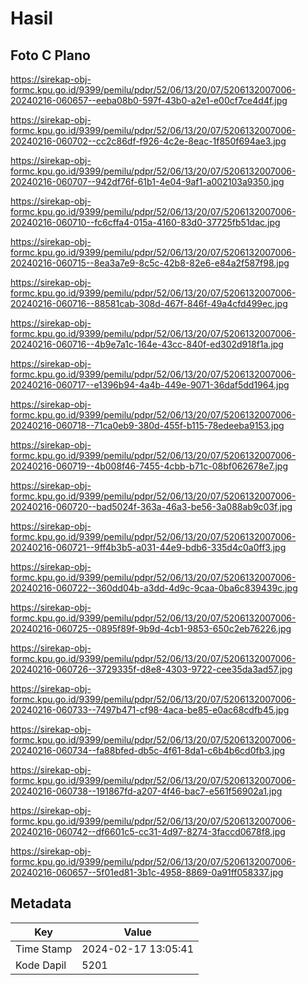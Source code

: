 # Hasil

## Foto C Plano

https://sirekap-obj-formc.kpu.go.id/9399/pemilu/pdpr/52/06/13/20/07/5206132007006-20240216-060657--eeba08b0-597f-43b0-a2e1-e00cf7ce4d4f.jpg

https://sirekap-obj-formc.kpu.go.id/9399/pemilu/pdpr/52/06/13/20/07/5206132007006-20240216-060702--cc2c86df-f926-4c2e-8eac-1f850f694ae3.jpg

https://sirekap-obj-formc.kpu.go.id/9399/pemilu/pdpr/52/06/13/20/07/5206132007006-20240216-060707--942df76f-61b1-4e04-9af1-a002103a9350.jpg

https://sirekap-obj-formc.kpu.go.id/9399/pemilu/pdpr/52/06/13/20/07/5206132007006-20240216-060710--fc6cffa4-015a-4160-83d0-37725fb51dac.jpg

https://sirekap-obj-formc.kpu.go.id/9399/pemilu/pdpr/52/06/13/20/07/5206132007006-20240216-060715--8ea3a7e9-8c5c-42b8-82e6-e84a2f587f98.jpg

https://sirekap-obj-formc.kpu.go.id/9399/pemilu/pdpr/52/06/13/20/07/5206132007006-20240216-060716--88581cab-308d-467f-846f-49a4cfd499ec.jpg

https://sirekap-obj-formc.kpu.go.id/9399/pemilu/pdpr/52/06/13/20/07/5206132007006-20240216-060716--4b9e7a1c-164e-43cc-840f-ed302d918f1a.jpg

https://sirekap-obj-formc.kpu.go.id/9399/pemilu/pdpr/52/06/13/20/07/5206132007006-20240216-060717--e1396b94-4a4b-449e-9071-36daf5dd1964.jpg

https://sirekap-obj-formc.kpu.go.id/9399/pemilu/pdpr/52/06/13/20/07/5206132007006-20240216-060718--71ca0eb9-380d-455f-b115-78edeeba9153.jpg

https://sirekap-obj-formc.kpu.go.id/9399/pemilu/pdpr/52/06/13/20/07/5206132007006-20240216-060719--4b008f46-7455-4cbb-b71c-08bf062678e7.jpg

https://sirekap-obj-formc.kpu.go.id/9399/pemilu/pdpr/52/06/13/20/07/5206132007006-20240216-060720--bad5024f-363a-46a3-be56-3a088ab9c03f.jpg

https://sirekap-obj-formc.kpu.go.id/9399/pemilu/pdpr/52/06/13/20/07/5206132007006-20240216-060721--9ff4b3b5-a031-44e9-bdb6-335d4c0a0ff3.jpg

https://sirekap-obj-formc.kpu.go.id/9399/pemilu/pdpr/52/06/13/20/07/5206132007006-20240216-060722--360dd04b-a3dd-4d9c-9caa-0ba6c839439c.jpg

https://sirekap-obj-formc.kpu.go.id/9399/pemilu/pdpr/52/06/13/20/07/5206132007006-20240216-060725--0895f89f-9b9d-4cb1-9853-650c2eb76226.jpg

https://sirekap-obj-formc.kpu.go.id/9399/pemilu/pdpr/52/06/13/20/07/5206132007006-20240216-060726--3729335f-d8e8-4303-9722-cee35da3ad57.jpg

https://sirekap-obj-formc.kpu.go.id/9399/pemilu/pdpr/52/06/13/20/07/5206132007006-20240216-060733--7497b471-cf98-4aca-be85-e0ac68cdfb45.jpg

https://sirekap-obj-formc.kpu.go.id/9399/pemilu/pdpr/52/06/13/20/07/5206132007006-20240216-060734--fa88bfed-db5c-4f61-8da1-c6b4b6cd0fb3.jpg

https://sirekap-obj-formc.kpu.go.id/9399/pemilu/pdpr/52/06/13/20/07/5206132007006-20240216-060738--191867fd-a207-4f46-bac7-e561f56902a1.jpg

https://sirekap-obj-formc.kpu.go.id/9399/pemilu/pdpr/52/06/13/20/07/5206132007006-20240216-060742--df6601c5-cc31-4d97-8274-3faccd0678f8.jpg

https://sirekap-obj-formc.kpu.go.id/9399/pemilu/pdpr/52/06/13/20/07/5206132007006-20240216-060657--5f01ed81-3b1c-4958-8869-0a91ff058337.jpg


## Metadata

| Key        | Value               |
| ---------- | ------------------- |
| Time Stamp | 2024-02-17 13:05:41 |
| Kode Dapil | 5201                |



